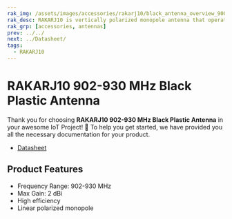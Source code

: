 ```yaml
---
rak_img: /assets/images/accessories/rakarj10/black_antenna_overview_900.png
rak_desc: RAKARJ10 is vertically polarized monopole antenna that operates from 902~930 MHz. It has a maximum gain of 2dBi and a high radiation efficiency of more than 50%.
rak_grp: [accessories, antennas]
prev: ../../
next: ../Datasheet/
tags:
  - RAKARJ10
---
```


# RAKARJ10 902-930 MHz Black Plastic Antenna

Thank you for choosing **RAKARJ10 902-930 MHz Black Plastic Antenna** in your awesome IoT Project! 🎉 To help you get started, we have provided you all the necessary documentation for your product.

* [Datasheet](../Datasheet/)

## Product Features

- Frequency Range: 902-930&nbsp;MHz
- Max Gain: 2&nbsp;dBi
- High efficiency
- Linear polarized monopole

